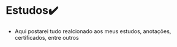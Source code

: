 # Estudos✔️
- Aqui postarei tudo realcionado aos meus estudos, anotações, certificados, entre outros
